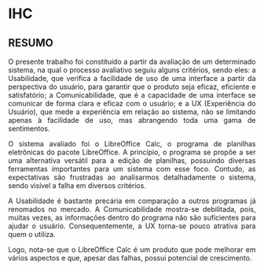 <div align="justify">
  
# IHC
## RESUMO
O presente trabalho foi constituído a partir da avaliação de um determinado sistema, na qual o processo avaliativo seguiu alguns critérios, sendo eles: a Usabilidade, que verifica a facilidade de uso de uma interface a partir da perspectiva do usuário, para garantir que o produto seja eficaz, eficiente e satisfatório; a Comunicabilidade, que é a capacidade de uma interface se comunicar de forma clara e eficaz com o usuário; e a UX (Experiência do Usuário), que mede a experiência em relação ao sistema, não se limitando apenas à facilidade de uso, mas abrangendo toda uma gama de sentimentos.

O sistema avaliado foi o LibreOffice Calc, o programa de planilhas eletrônicas do pacote LibreOffice. A princípio, o programa se propõe a ser uma alternativa versátil para a edição de planilhas, possuindo diversas ferramentas importantes para um sistema com esse foco. Contudo, as expectativas são frustradas ao analisarmos detalhadamente o sistema, sendo visível a falha em diversos critérios.

A Usabilidade é bastante precária em comparação a outros programas já renomados no mercado. A Comunicabilidade mostra-se debilitada, pois, muitas vezes, as informações dentro do programa não são suficientes para ajudar o usuário. Consequentemente, a UX torna-se pouco atrativa para quem o utiliza.

Logo, nota-se que o LibreOffice Calc é um produto que pode melhorar em vários aspectos e que, apesar das falhas, possui potencial de crescimento.
</div>
